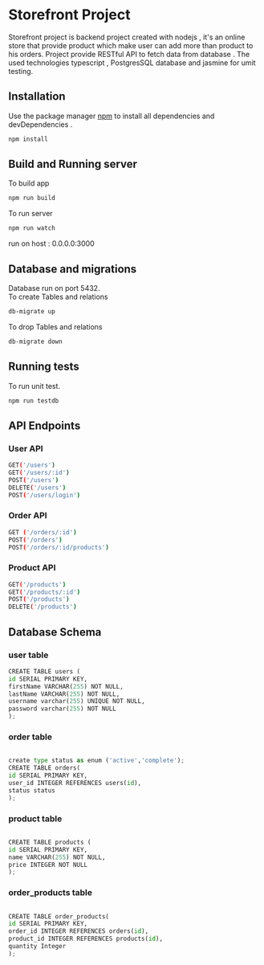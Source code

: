 # Storefront Project

Storefront project is backend project created with nodejs , it's an online store that provide product which make user can add more than product to his orders.
Project provide RESTful API to fetch data from database . The used technologies typescript , PostgresSQL database and jasmine for umit testing.

## Installation

Use the package manager [npm](https://www.npmjs.com/) to install all dependencies and devDependencies .

```bash
npm install
```

## Build and Running server

To build app

```bash
npm run build
```

To run server

```bash
npm run watch
```

run on host : 0.0.0.0:3000

## Database and migrations

Database run on port 5432.\
To create Tables and relations

```bash
db-migrate up
```

To drop Tables and relations

```bash
db-migrate down
```

## Running tests

To run unit test.

```bash
npm run testdb
```

## API Endpoints

### User API

```bash
GET('/users')
GET('/users/:id')
POST('/users')
DELETE('/users')
POST('/users/login')
```

### Order API

```bash
GET ('/orders/:id')
POST('/orders')
POST('/orders/:id/products')
```

### Product API

```bash
GET('/products')
GET('/products/:id')
POST('/products')
DELETE('/products')
```

## Database Schema

### user table

```python
CREATE TABLE users (
id SERIAL PRIMARY KEY,
firstName VARCHAR(255) NOT NULL,
lastName VARCHAR(255) NOT NULL,
username varchar(255) UNIQUE NOT NULL,
password varchar(255) NOT NULL
);

```

### order table

```python

create type status as enum ('active','complete');
CREATE TABLE orders(
id SERIAL PRIMARY KEY,
user_id INTEGER REFERENCES users(id),
status status
);

```

### product table

```python

CREATE TABLE products (
id SERIAL PRIMARY KEY,
name VARCHAR(255) NOT NULL,
price INTEGER NOT NULL
);

```

### order_products table

```python

CREATE TABLE order_products(
id SERIAL PRIMARY KEY,
order_id INTEGER REFERENCES orders(id),
product_id INTEGER REFERENCES products(id),
quantity Integer
);

```

